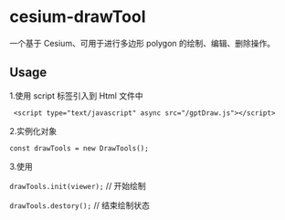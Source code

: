 # cesium-drawTool

一个基于 Cesium、可用于进行多边形 polygon 的绘制、编辑、删除操作。

## Usage

1.使用 script 标签引入到 Html 文件中

` <script type="text/javascript" async src="/gptDraw.js"></script>`

2.实例化对象

`const drawTools = new DrawTools();`

3.使用

`drawTools.init(viewer);` // 开始绘制

`drawTools.destory();` // 结束绘制状态

